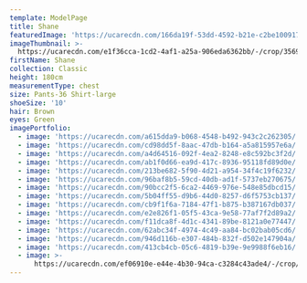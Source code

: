 ```yaml
---
template: ModelPage
title: Shane
featuredImage: 'https://ucarecdn.com/166da19f-53dd-4592-b21e-c2be10091725/'
imageThumbnail: >-
  https://ucarecdn.com/e1f36cca-1cd2-4af1-a25a-906eda6362bb/-/crop/3569x4409/501,0/-/preview/
firstName: Shane
collection: Classic
height: 180cm
measurementType: chest
size: Pants-36 Shirt-large
shoeSize: '10'
hair: Brown
eyes: Green
imagePortfolio:
  - image: 'https://ucarecdn.com/a615dda9-b068-4548-b492-943c2c262305/'
  - image: 'https://ucarecdn.com/cd98dd5f-8aac-47db-b164-a5a815957e6a/'
  - image: 'https://ucarecdn.com/a4d64516-092f-4ea2-8248-e8c592bc3f2d/'
  - image: 'https://ucarecdn.com/ab1f0d66-ea9d-417c-8936-95118fd89d0e/'
  - image: 'https://ucarecdn.com/213be682-5f90-4d21-a954-34f4c19f6232/'
  - image: 'https://ucarecdn.com/96baf8b5-59cd-40db-ad1f-5737eb270675/'
  - image: 'https://ucarecdn.com/90bcc2f5-6ca2-4469-976e-548e85dbcd15/'
  - image: 'https://ucarecdn.com/5b04ff55-d9b6-44d0-8257-d6f5753cb137/'
  - image: 'https://ucarecdn.com/cb9f1f6a-7184-47f1-b875-b387167db037/'
  - image: 'https://ucarecdn.com/e2e826f1-05f5-43ca-9e58-77af7f2d89a2/'
  - image: 'https://ucarecdn.com/f11dca8f-4d1c-4341-89be-8121a0e77447/'
  - image: 'https://ucarecdn.com/62abc34f-4974-4c49-aa84-bc02bab05cd6/'
  - image: 'https://ucarecdn.com/946d116b-e307-484b-832f-d502e147904a/'
  - image: 'https://ucarecdn.com/413cb4cb-05c6-4819-b39e-9e9988f6eb16/'
  - image: >-
      https://ucarecdn.com/ef06910e-e44e-4b30-94ca-c3284c43ade4/-/crop/1242x1000/0,646/-/preview/
---
```


